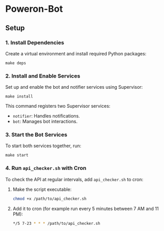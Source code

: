 # Poweron-Bot

## Setup

### 1. Install Dependencies

Create a virtual environment and install required Python packages:

    make deps

### 2. Install and Enable Services

Set up and enable the bot and notifier services using Supervisor:

    make install

This command registers two Supervisor services:
- `notifier`: Handles notifications.
- `bot`: Manages bot interactions.

### 3. Start the Bot Services

To start both services together, run:

    make start

### 4. Run `api_checker.sh` with Cron

To check the API at regular intervals, add `api_checker.sh` to cron:

1. Make the script executable:

    ```bash
    chmod +x /path/to/api_checker.sh
    ```

2. Add it to cron (for example run every 5 minutes between 7 AM and 11 PM):

    ```bash
    */5 7-23 * * * /path/to/api_checker.sh
    ```